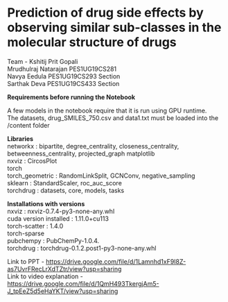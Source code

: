 # Prediction of drug side effects by observing similar sub-classes in the molecular structure of drugs

Team - 
Kshitij Prit Gopali  
Mrudhulraj Natarajan PES1UG19CS281  
Navya Eedula PES1UG19CS293 Section  
Sarthak Deva PES1UG19CS433 Section  

**Requirements before running the Notebook**  

A few models in the notebook require that it is run using GPU runtime.  
The datasets, drug_SMILES_750.csv and data1.txt must be loaded into the /content folder  

**Libraries**  
networkx : bipartite, degree_centrality, closeness_centrality, betweenness_centrality, projected_graph
matplotlib  
nxviz : CircosPlot  
torch  
torch_geometric : RandomLinkSplit, GCNConv, negative_sampling  
sklearn : StandardScaler, roc_auc_score  
torchdrug : datasets, core, models, tasks  

**Installations with versions**  
nxviz : nxviz-0.7.4-py3-none-any.whl  
cuda version installed : 1.11.0+cu113  
torch-scatter : 1.4.0  
torch-sparse  
pubchempy : PubChemPy-1.0.4.  
torchdrug : torchdrug-0.1.2.post1-py3-none-any.whl    

Link to PPT - https://drive.google.com/file/d/1Lamnhd1xF9I8Z-as7UvrFRecLrXdTZtr/view?usp=sharing  
Link to video explanation - https://drive.google.com/file/d/1QmH493TkergjAm5-J_tpEeZ5d5eHaYKT/view?usp=sharing  
